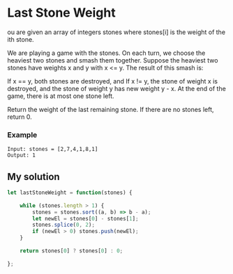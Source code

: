# Last Stone Weight

ou are given an array of integers stones where stones[i] is the weight of the ith stone.

We are playing a game with the stones. On each turn, we choose the heaviest two stones and smash them together. Suppose the heaviest two stones have weights x and y with x <= y. The result of this smash is:

If x == y, both stones are destroyed, and
If x != y, the stone of weight x is destroyed, and the stone of weight y has new weight y - x.
At the end of the game, there is at most one stone left.

Return the weight of the last remaining stone. If there are no stones left, return 0.

### Example
```
Input: stones = [2,7,4,1,8,1]
Output: 1
```

## My solution
```js
let lastStoneWeight = function(stones) {
    
    while (stones.length > 1) {
        stones = stones.sort((a, b) => b - a);
        let newEl = stones[0] - stones[1];
        stones.splice(0, 2);
        if (newEl > 0) stones.push(newEl);
    }
    
    return stones[0] ? stones[0] : 0;
    
};
```
